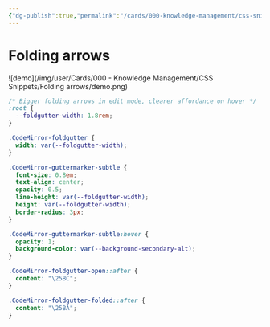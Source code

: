 ```yaml
---
{"dg-publish":true,"permalink":"/cards/000-knowledge-management/css-snippets/folding-arrows/folding-arrows/"}
---
```


# Folding arrows

![demo](/img/user/Cards/000 - Knowledge Management/CSS Snippets/Folding arrows/demo.png)

```css
/* Bigger folding arrows in edit mode, clearer affordance on hover */
:root {
  --foldgutter-width: 1.8rem;
}

.CodeMirror-foldgutter {
  width: var(--foldgutter-width);
}

.CodeMirror-guttermarker-subtle {
  font-size: 0.8em;
  text-align: center;
  opacity: 0.5;
  line-height: var(--foldgutter-width);
  height: var(--foldgutter-width);
  border-radius: 3px;
}

.CodeMirror-guttermarker-subtle:hover {
  opacity: 1;
  background-color: var(--background-secondary-alt); 
}

.CodeMirror-foldgutter-open::after {
  content: "\25BC";
}

.CodeMirror-foldgutter-folded::after {
  content: "\25BA";
}
```